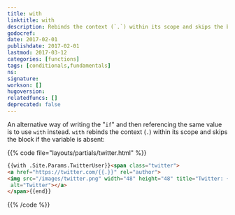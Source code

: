 ```yaml
---
title: with
linktitle: with
description: Rebinds the context (`.`) within its scope and skips the block if the variable is absent.
godocref:
date: 2017-02-01
publishdate: 2017-02-01
lastmod: 2017-03-12
categories: [functions]
tags: [conditionals,fundamentals]
ns:
signature:
workson: []
hugoversion:
relatedfuncs: []
deprecated: false
---
```


An alternative way of writing the "`if`" and then referencing the same value is to use `with` instead. `with` rebinds the context (`.`) within its scope and skips the block if the variable is absent:

{{% code file="layouts/partials/twitter.html" %}}
```html
{{with .Site.Params.TwitterUser}}<span class="twitter">
<a href="https://twitter.com/{{.}}" rel="author">
<img src="/images/twitter.png" width="48" height="48" title="Twitter: {{.}}"
 alt="Twitter"></a>
</span>{{end}}
```
{{% /code %}}
